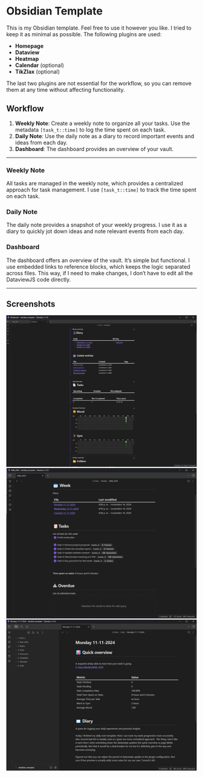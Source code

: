 # Obsidian Template

This is my Obsidian template. Feel free to use it however you like. I tried to keep it as minimal as possible. The following plugins are used:

- **Homepage**
- **Dataview**
- **Heatmap**
- **Calendar** (optional)
- **TikZlax** (optional)

The last two plugins are not essential for the workflow, so you can remove them at any time without affecting functionality.

## Workflow

1. **Weekly Note**: Create a weekly note to organize all your tasks. Use the metadata `[task_t::time]` to log the time spent on each task.
2. **Daily Note**: Use the daily note as a diary to record important events and ideas from each day.
3. **Dashboard**: The dashboard provides an overview of your vault.

---

### Weekly Note

All tasks are managed in the weekly note, which provides a centralized approach for task management. I use `[task_t::time]` to track the time spent on each task.

### Daily Note

The daily note provides a snapshot of your weekly progress. I use it as a diary to quickly jot down ideas and note relevant events from each day.

### Dashboard

The dashboard offers an overview of the vault. It’s simple but functional. I use embedded links to reference blocks, which keeps the logic separated across files. This way, if I need to make changes, I don’t have to edit all the DataviewJS code directly.

---

## Screenshots

![Dashboard](img/screen_dashboard.png)
![Weekly Note](img/screen_weekly.png)
![Daily Note](img/screen_daily.png)

